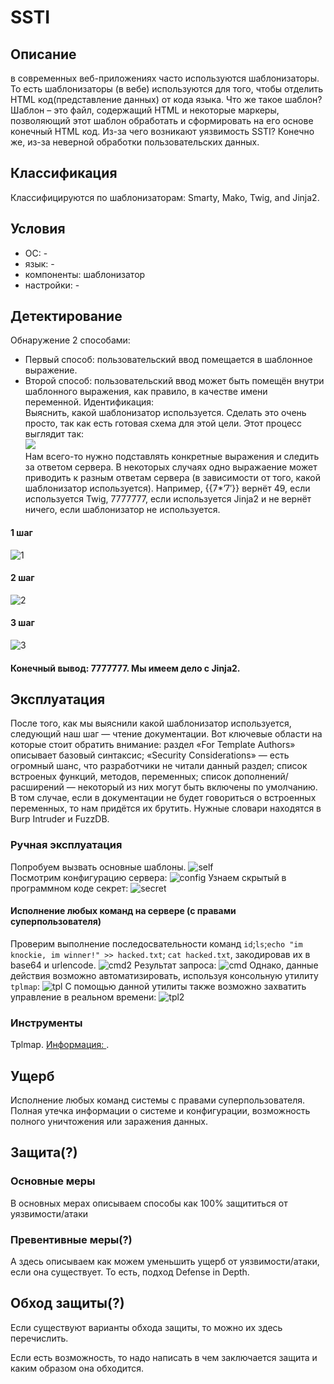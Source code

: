 # SSTI
  
  
  ## Описание
  в современных веб-приложениях часто используются шаблонизаторы. То есть шаблонизаторы (в вебе) используются для того, чтобы отделить 
  HTML код(представление данных) от кода языка. Что же такое шаблон? Шаблон – это файл, содержащий HTML и некоторые маркеры, позволяющий
  этот шаблон обработать и сформировать на его основе конечный HTML код.
  Из-за чего возникают уязвимость SSTI? Конечно же, из-за неверной обработки пользовательских данных.
  
  ## Классификация
  Классифицируются по шаблонизаторам: Smarty, Mako, Twig, and Jinja2.
  
  ## Условия
  - ОС: -
  - язык: -
  - компоненты: шаблонизатор
  - настройки: -
  
  ## Детектирование
  Обнаружение 2 способами:  
  - Первый способ: пользовательский ввод помещается в шаблонное выражение.  
  - Второй способ: пользовательский ввод может быть помещён внутри шаблонного выражения, как правило, в качестве имени переменной.
  Идентификация:  
  Выяснить, какой шаблонизатор используется. Сделать это очень просто, так как есть готовая схема для этой цели. Этот процесс выглядит так:  
  ![](https://defcon.ru/wp-content/uploads/2016/11/1.png)  
  Нам всего-то нужно подставлять конкретные выражения и следить за ответом сервера. В некоторых случаях одно выражаение может приводить к разным ответам сервера (в зависимости от того, какой шаблонизатор используется). Например, {{7*’7′}} вернёт 49, если используется Twig, 7777777, если используется Jinja2 и не вернёт ничего, если шаблонизатор не используется.
  
  #### 1 шаг
  ![1](https://pp.userapi.com/c846121/v846121517/18bd00/2Po0PiSSPa8.jpg)  
  #### 2 шаг 
  ![2](https://pp.userapi.com/c846121/v846121517/18bd07/pR0f_0JxmBs.jpg)  
  #### 3 шаг
  ![3](https://pp.userapi.com/c846121/v846121517/18bd0e/KZD9VkHvts8.jpg)  
  #### Конечный вывод: 7777777. Мы имеем дело с Jinja2.
  
  
  ## Эксплуатация
  После того, как мы выяснили какой шаблонизатор используется, следующий наш шаг — чтение документации. Вот ключевые области на которые стоит обратить внимание:
  раздел «For Template Authors» описывает базовый синтаксис;
  «Security Considerations» — есть огромный шанс, что разработчики не читали данный раздел;
  список встроеных функций, методов, переменных;
  список дополнений/расширений — некоторый из них могут быть включены по умолчанию.
  В том случае, если в документации не будет говориться о встроенных переменных, то нам придётся их брутить. Нужные словари находятся в Burp Intruder и FuzzDB.
  ### Ручная эксплуатация
  Попробуем вызвать основные шаблоны.
  ![self](https://pp.userapi.com/c846121/v846121517/18bcf9/B2iSScgkCMQ.jpg)  
  Посмотрим конфигурацию сервера:
  ![config](https://pp.userapi.com/c849132/v849132517/112edb/szvDnHpBZw4.jpg)
  Узнаем скрытый в программном коде секрет: 
  ![secret](https://pp.userapi.com/c849132/v849132517/112eed/sPWNeku-cVI.jpg)
  #### Исполнение любых команд на сервере (с правами суперпользователя)
  Проверим выполнение последосвательности команд `id`;`ls`;`echo "im knockie, im winner!" >> hacked.txt`; `cat hacked.txt`, закодировав их в base64 и urlencode.
  ![cmd2](https://pp.userapi.com/c849132/v849132517/112f04/TbdIfSu1PAg.jpg)
  Результат запроса:
  ![cmd](https://pp.userapi.com/c849132/v849132517/112efd/tuUyVE4ZbU0.jpg)
  Однако, данные действия возможно автоматизировать, используя консольную утилиту `tplmap`:
  ![tpl](https://pp.userapi.com/c849132/v849132517/112f27/l7Ak41yusFs.jpg)
  С помощью данной утилиты также возможно захватить управление в реальном времени: 
  ![tpl2](https://pp.userapi.com/c849132/v849132517/112f47/7Pm6007VLf8.jpg)
  ### Инструменты
  Tplmap. [Информация: ](https://github.com/epinna/tplmap).
  
  ## Ущерб
  Исполнение любых команд системы с правами суперпользователя. Полная утечка информации о системе и конфигурации, возможность полного уничтожения или заражения данных.
  
  ## Защита(?)
  ### Основные меры
  В основных мерах описываем способы как 100% защититься от уязвимости/атаки
  
  ### Превентивные меры(?)
  А здесь описываем как можем уменьшить ущерб от уязвимости/атаки, если она существует. То есть, подход Defense in Depth.
  
  ## Обход защиты(?)
  Если существуют варианты обхода защиты, то можно их здесь перечислить.
  
  Если есть возможность, то надо написать в чем заключается защита и каким образом она обходится.
  
